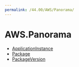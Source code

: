 ```yaml
---
permalink: /44.00/AWS/Panorama/
---
```


# AWS.Panorama



* [ApplicationInstance](ApplicationInstance.md)
* [Package](Package.md)
* [PackageVersion](PackageVersion.md)